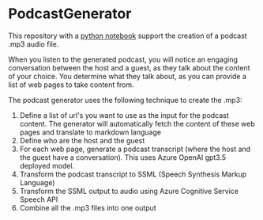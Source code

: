 # PodcastGenerator

This repository with a [python notebook](PodcastGenerator.ipynb) support the creation of a podcast .mp3 audio file.

When you listen to the generated podcast, you will notice an engaging conversation between the host and a guest, as they talk about the content of your choice. You determine what they talk about, as you can provide a list of web pages to take content from.

The podcast generator uses the following technique to create the .mp3:

1. Define a list of url's you want to use as the input for the podcast content. The generator will automatically fetch the content of these web pages and translate to markdown language
2. Define who are the host and the guest
3. For each web page, generate a podcast transcript (where the host and the guest have a conversation). This uses Azure OpenAI gpt3.5 deployed model.
4. Transform the podcast transcript to SSML (Speech Synthesis Markup Language)
5. Transform the SSML output to audio using Azure Cognitive Service Speech API
6. Combine all the .mp3 files into one output